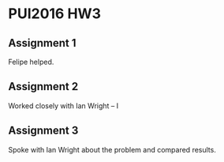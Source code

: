 # PUI2016 HW3

## Assignment 1
Felipe helped.


## Assignment 2
Worked closely with Ian Wright – I 

## Assignment 3
Spoke with Ian Wright about the problem and compared results.
